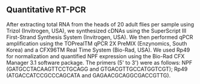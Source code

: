 ## Quantitative RT-PCR

After extracting total RNA from the heads of 20 adult flies per sample using Trizol (Invitrogen, USA), we synthesized cDNAs using the SuperScript III First-Strand Synthesis System (Invitrogen, USA). We then performed qPCR amplification using the TOPrealTM qPCR 2X PreMIX (Enzynomics, South Korea) and a CFX96TM Real Time System (Bio-Rad, USA). We used Rp49 for normalization and quantified NPF expression using the Bio-Rad CFX Manager 3.1 software package. The primers (5' to 3') were as follows: NPF (GATGCCTACAAGTTCCTGCAGG and GTGACGTTGCCATGGTCGT); Rp49 (ATGACCATCCGCCCAGCATA and GAGAACGCAGGCGACCGTTG).
